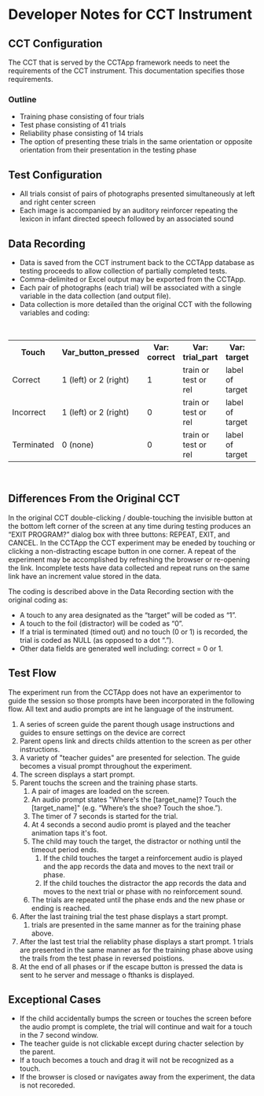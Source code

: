 # Developer Notes for CCT Instrument

## CCT Configuration

The CCT that is served by the CCTApp framework needs to neet the requirements of the CCT instrument. This documentation specifies those requirements.

### Outline

* Training phase consisting of four trials
* Test phase consisting of 41 trials
* Reliability phase consisting of 14 trials
* The option of presenting these trials in the same orientation or opposite orientation from their presentation in the testing phase

## Test Configuration

* All trials consist of pairs of photographs presented simultaneously at left and right center screen
* Each image is accompanied by an auditory reinforcer repeating the lexicon in infant directed speech followed by an associated sound

## Data Recording

* Data is saved from the CCT instrument back to the CCTApp database as testing proceeds to allow collection of partially completed tests.
* Comma-delimited or Excel output may be exported from the CCTApp.
* Each pair of photographs (each trial) will be associated with a single variable in the data collection (and output file).
* Data collection is more detailed than the original CCT with the following variables and coding:

<br><table>
<tr><th> Touch </th><th> Var_button_pressed </th><th> Var: correct </th><th> Var: trial_part </th><th> Var: target </th><th> Var: distractor </th><th> Var: time_elapsed </th></tr>
</td><td> Correct </td><td> 1 (left) or 2 (right) </td><td> 1 </td><td> train or test or rel </td><td> label of target </td><td> label of distractor </td><td> ms between load and touch </td></tr>
</td><td> Incorrect </td><td> 1 (left) or 2 (right) </td><td> 0 </td><td> train or test or rel </td><td> label of target </td><td> label of distractor </td><td> ms between load and touch </td></tr>
</td><td> Terminated </td><td> 0 (none) </td><td> 0 </td><td> train or test or rel </td><td> label of target </td><td> label of distractor </td><td> ms between load and timeout </td></tr>
</table>
<br>

## Differences From the Original CCT

In the original CCT double-clicking / double-touching the invisible button at the bottom left corner of the screen at any time during testing produces an “EXIT PROGRAM?” dialog box with three buttons: REPEAT, EXIT, and CANCEL. In the CCTApp the CCT experiment may be eneded by touching or clicking a non-distracting escape button in one corner. A repeat of the experiment may be accomplished by refreshing the browser or re-opening the link. Incomplete tests have data collected and repeat runs on the same link have an increment value stored in the data.

The coding is described above in the Data Recording section with the original coding as:

* A touch to any area designated as the “target” will be coded as “1”.
* A touch to the foil (distractor) will be coded as “0”.
* If a trial is terminated (timed out) and no touch (0 or 1) is recorded, the trial is coded as NULL (as opposed to a dot “.”).
* Other data fields are generated well including: correct = 0 or 1.

## Test Flow
The experiment run from the CCTApp does not have an experimentor to guide the session so those prompts have been incorporated in the following flow. All text and audio prompts are int he language of the instrument.

1. A series of screen guide the parent though usage instructions and guides to ensure settings on the device are correct
1. Parent opens link and directs childs attention to the screen as per other instructions.
1. A variety of "teacher guides" are presented for selection. The guide becomes a visual prompt throughout the experiment. 
1. The screen displays a start prompt.
1. Parent touchs the screen and the training phase starts. 
    1. A pair of images are loaded on the screen.
    1. An audio prompt states "Where's the [target_name]? Touch the [target_name]" (e.g. “Where’s the shoe?  Touch the shoe.”).
    1. The timer of 7 seconds is started for the trial. 
    1. At 4 seconds a second audio promt is played and the teacher animation taps it's foot.
    1. The child may touch the target, the distractor or nothing until the timeout period ends.
        1. If the child touches the target a reinforcement audio is played and the app records the data and moves to the next trail or phase.
        1. If the child touches the distractor the app records the data and moves to the next trial or phase with no reinforcement sound.
    1. The trials are repeated until the phase ends and the new phase or ending is reached.
1. After the last training trial the test phase displays a start prompt.
    1. trials are presented in the same manner as for the training phase above.
1. After the last test trial the reliablity phase displays a start prompt.
    1 trials are presented in the same manner as for the training phase above using the trails from the test phase in reversed poistions.
1. At the end of all phases or if the escape button is pressed the data is sent to he server and message o fthanks is displayed.

## Exceptional Cases

* If the child accidentally bumps the screen or touches the screen before the audio prompt is complete, the trial will continue and wait for a touch in the 7 second window. 
* The teacher guide is not clickable except during chacter selection by the parent.
* If a touch becomes a touch and drag it will not be recognized as a touch.
* If the browser is closed or navigates away from the experiment, the data is not recoreded.

